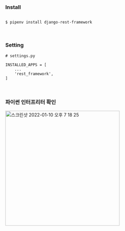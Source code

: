 ### Install

```

$ pipenv install django-rest-framework

```

<br />

### Setting

```
# settings.py

INSTALLED_APPS = [
    ...
    'rest_framework',
]
```

<br />

### 파이썬 인터프리터 확인

<img width="358" alt="스크린샷 2022-01-10 오후 7 18 25" src="https://user-images.githubusercontent.com/52737532/148749963-9c4a1c60-9a8d-4e5a-a602-e70f0f7fab69.png">
